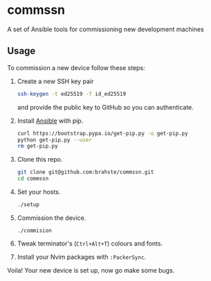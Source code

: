 # commssn
A set of Ansible tools for commissioning new development machines

## Usage
To commission a new device follow these steps:

1. Create a new SSH key pair
   ```bash
   ssh-keygen -t ed25519 -f id_ed25519
   ```
   and provide the public key to GitHub so you can authenticate.

2. Install [Ansible](https://docs.ansible.com/ansible/latest/installation_guide/intro_installation.html#installing-and-upgrading-ansible-with-pip) with pip.
   ```bash
   curl https://bootstrap.pypa.io/get-pip.py -o get-pip.py
   python get-pip.py --user
   rm get-pip.py
   ```
   
3. Clone this repo.
   ```bash
   git clone git@github.com:brahste/commssn.git
   cd commssn
   ```
   
4. Set your hosts.
   ```bash
   ./setup
   ```
   
4. Commission the device.
   ```
   ./commision
   ```

5. Tweak terminator's (`Ctrl+Alt+T`) colours and fonts.

6. Install your Nvim packages with `:PackerSync`.

Voila! Your new device is set up, now go make some bugs.
